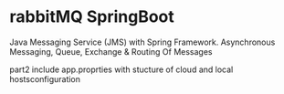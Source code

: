 # rabbitMQ SpringBoot
Java Messaging Service (JMS) with Spring Framework. Asynchronous Messaging, Queue, Exchange &amp; Routing Of Messages

part2 include app.proprties with stucture of cloud and local hostsconfiguration 

